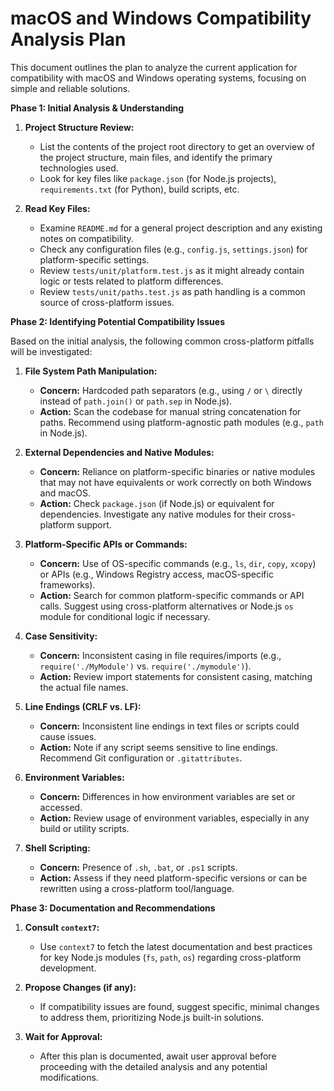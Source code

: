 # macOS and Windows Compatibility Analysis Plan

This document outlines the plan to analyze the current application for compatibility with macOS and Windows operating systems, focusing on simple and reliable solutions.

**Phase 1: Initial Analysis & Understanding**

1.  **Project Structure Review:**
    *   List the contents of the project root directory to get an overview of the project structure, main files, and identify the primary technologies used.
    *   Look for key files like `package.json` (for Node.js projects), `requirements.txt` (for Python), build scripts, etc.

2.  **Read Key Files:**
    *   Examine `README.md` for a general project description and any existing notes on compatibility.
    *   Check any configuration files (e.g., `config.js`, `settings.json`) for platform-specific settings.
    *   Review `tests/unit/platform.test.js` as it might already contain logic or tests related to platform differences.
    *   Review `tests/unit/paths.test.js` as path handling is a common source of cross-platform issues.

**Phase 2: Identifying Potential Compatibility Issues**

Based on the initial analysis, the following common cross-platform pitfalls will be investigated:

1.  **File System Path Manipulation:**
    *   **Concern:** Hardcoded path separators (e.g., using `/` or `\` directly instead of `path.join()` or `path.sep` in Node.js).
    *   **Action:** Scan the codebase for manual string concatenation for paths. Recommend using platform-agnostic path modules (e.g., `path` in Node.js).

2.  **External Dependencies and Native Modules:**
    *   **Concern:** Reliance on platform-specific binaries or native modules that may not have equivalents or work correctly on both Windows and macOS.
    *   **Action:** Check `package.json` (if Node.js) or equivalent for dependencies. Investigate any native modules for their cross-platform support.

3.  **Platform-Specific APIs or Commands:**
    *   **Concern:** Use of OS-specific commands (e.g., `ls`, `dir`, `copy`, `xcopy`) or APIs (e.g., Windows Registry access, macOS-specific frameworks).
    *   **Action:** Search for common platform-specific commands or API calls. Suggest using cross-platform alternatives or Node.js `os` module for conditional logic if necessary.

4.  **Case Sensitivity:**
    *   **Concern:** Inconsistent casing in file requires/imports (e.g., `require('./MyModule')` vs. `require('./mymodule')`).
    *   **Action:** Review import statements for consistent casing, matching the actual file names.

5.  **Line Endings (CRLF vs. LF):**
    *   **Concern:** Inconsistent line endings in text files or scripts could cause issues.
    *   **Action:** Note if any script seems sensitive to line endings. Recommend Git configuration or `.gitattributes`.

6.  **Environment Variables:**
    *   **Concern:** Differences in how environment variables are set or accessed.
    *   **Action:** Review usage of environment variables, especially in any build or utility scripts.

7.  **Shell Scripting:**
    *   **Concern:** Presence of `.sh`, `.bat`, or `.ps1` scripts.
    *   **Action:** Assess if they need platform-specific versions or can be rewritten using a cross-platform tool/language.

**Phase 3: Documentation and Recommendations**

1.  **Consult `context7`:**
    *   Use `context7` to fetch the latest documentation and best practices for key Node.js modules (`fs`, `path`, `os`) regarding cross-platform development.

2.  **Propose Changes (if any):**
    *   If compatibility issues are found, suggest specific, minimal changes to address them, prioritizing Node.js built-in solutions.

3.  **Wait for Approval:**
    *   After this plan is documented, await user approval before proceeding with the detailed analysis and any potential modifications.
